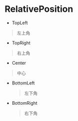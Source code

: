# RelativePosition

* TopLeft  
> 左上角
  
* TopRight
> 右上角
* Center
> 中心
* BottomLeft
  > 左下角
* BottomRight
  >右下角